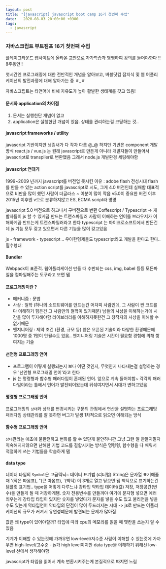 ```yaml
---
layout: post
title: "[javascript] javascript boot camp 16기 첫번째 수업"
date:   2020-08-03 20:00:00 +0900
tags:
  - javascript
---
```


### 자바스크립트 부트캠프 16기 첫번째 수업

플레이그라운드 웹사이트에 올라온 교안으로 자가학습과 병행하여 강의를 들어야한다 !! 8주동안 !

첫시간엔 프로그래밍에 대한 전반적인 개념을 알아보고, 버블닷컴 잡지식 및 웹 어플리케이션의 발전과정에 대해 알아가는 중 ㅎ_ㅎ

자바스크립트는 타언어에 비해 자유도가 높아 활발한 생태계를 갖고 있음!

#### 문서와 application의 차이점

1. 문서는 실행한단 개념이 없고
2. application은 실행한단 개념이 있음. 상태를 관리하는걸 코딩하는 것..

#### javascript frameworks / utility

javascript 기반이지만 생김새가 다 각자 다름 @_@
하지만 기반은 component 개발 방식
react.js / vue.js 는 원래 javascript로 만든게 아니라 개발자들이 만들어서 javascript로 transpiler로 변환했음 그래서 node.js
개발환경 세팅해야함

#### javascript 연대기

1999~2009 년까지 javascript를 버전업 못시킨 이유 : adobe flash 전성시대
flash를 만들 수 있는 action script를 javascript로 시도, 그게 4.0 버전인데 실패함
대표적으로 비판을 많이 했던 사람이 더글라스 ~ 이분이 많이 막음
v5.0이 중요한 버전 이후 2015년 이후엔 v으로 분류하지않고 ES, ECMA script라 명명

javascript 5.0 버전으로 하고나서 구버전으로 변환
Coffescript / Typescript => 개발자들이 js 할 수 있게끔 만드는 트랜스파일러
사람이 이해하는 언어를 브라우저가 이해하게끔 만드는게 트랜스파일러라고 한다
typescript 는 마이크로소프트에서 만든건데 js 기능 모두 갖고 있으면서 다른 기능을 많이 갖고있음

js - framework - typescript .. 우아한형제들도 typescript라고 개발을 한다고 한다.. 필수형태

#### Bundler

Webpack이 표준적. 웹어플리케이션 만들 때 수반되는 css, img, babel 등등 모든파일을 컴파일해주는 도구라고 보면 됌

#### 프로그래밍이란 ?

- 매커니즘 : 문법
- 사상 : 철학 (하나의 소프트웨어를 만드는건 어차피 사람인데, 그 사람이 짠 코드를 다 이해하기 힘든건 그 사람만의 철학이 있기때문) 
    남들의 사상을 이해하는거에 시간을 많이 투자해야함 라이브러리를 이해하지못한건 그 창작자의 사상을 이해할 수 없기때문
- 엔지니어링 : 제약 조건 (환경, 규모 등) 웹은 오픈된 기술이라 다양한 환경때문에 1000명 중 1명이 안될수도 있음.. 엔지니어링 기술은 시간이 필요함 경험에 의해 쌓여지는 기술

#### 선언형 프로그래밍 언어

- 프로그램이 어떻게 실행되는지 보다 어떤 것인지, 무엇인지 나타내는걸 설명하는 경우 '선언형 프로그래밍 언어'라고 한다
- js 는 명령형과 함수형 패러다임이 혼재된 언어. 앞으로 계속 들어야함~ 각각의 패러다임이라는 틀에서 언어가 발전되어왔는데 뒤섞여지면서 시대가 변하고있음

#### 명령형 프로그래밍 언어

프로그래밍의 `상태`와 상태를 변경시키는 구문의 관점에서 연산을 설명하는 프로그래밍 패러다임
상태관리를 잘 못하면 버그가 발생
1차적으로 읽으면 이해되는 방식

#### 함수형 프로그래밍 언어

`상태`관리는 애초에 불완전하고 변화를 할 수 있단게 불안하니깐 그냥 그런 일 만들지말자
익숙해지지않으면 난해한 기법
코드를 결합시키는 방식은 명령형, 함수형을 다 배워서 적절하게 쓰는 기법들을 학습하게 됌

#### data type

데이터 타입의 `Symbol`은 고급텤닉~
데이터 표기법 (리터럴) String은 문자열 표기해줄 때 '(작은 따옴표), "(큰 따옴표), `(백틱) 이 3개로 열고 닫으면 됌
백틱으로 표기하는건 템플릿 표기법..
type을 어떻게 다루느냐 강타입 약타입
데이터(값) 저장, 저장공간(변수)을 만들게 될 때 저장하게됌. 숫자 전용변수를 만들꺼야 여기에 문자형 넣으면 에러 띄우는게 강타입
타입이 있지만 숫자를 넣었다가 문자를 넣을 수도 있고 불리언을 넣을 수도 있는게 약타입언어
약타입의 단점이 많이 두드러지는 시대 -> js로 만드는 어플리케이션의 규모가 커져서 유연성떄문에 발견되는 문제가 많아짐

값은 왜 type이 있어야할까? 타입에 따라 cpu의 메모리를 읽을 때 몇칸을 쓰는지 알 수 있음

기계가 이해할 수 있는것에 가까우면 low-level/저수준
사람이 이해할 수 있는것에 가까우면 high-level/고수준 - js가 high level이지만 data type을 이해하기 위해선 low-level 선에서 생각해야함

javascript가 타입을 읽어서 계속 변환시켜주는게 본질적으로 따지면 느림